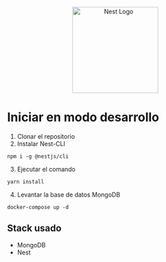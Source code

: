 <p align="center">
  <a href="http://nestjs.com/" target="blank"><img src="https://nestjs.com/img/logo-small.svg" width="200" alt="Nest Logo" /></a>
</p>

# Iniciar en modo desarrollo

1. Clonar el repositorio
2. Instalar Nest-CLI
```
npm i -g @nestjs/cli
```
3. Ejecutar el comando
```
yarn install
```
4. Levantar la base de datos MongoDB
```
docker-compose up -d
```

## Stack usado
* MongoDB
* Nest